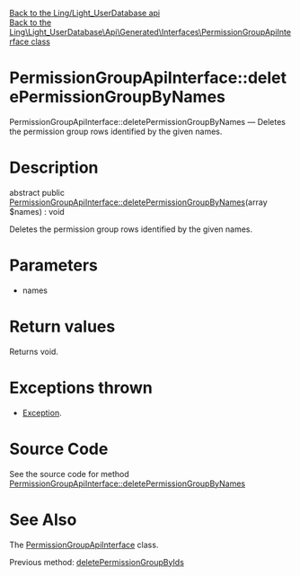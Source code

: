 [Back to the Ling/Light_UserDatabase api](https://github.com/lingtalfi/Light_UserDatabase/blob/master/doc/api/Ling/Light_UserDatabase.md)<br>
[Back to the Ling\Light_UserDatabase\Api\Generated\Interfaces\PermissionGroupApiInterface class](https://github.com/lingtalfi/Light_UserDatabase/blob/master/doc/api/Ling/Light_UserDatabase/Api/Generated/Interfaces/PermissionGroupApiInterface.md)


PermissionGroupApiInterface::deletePermissionGroupByNames
================



PermissionGroupApiInterface::deletePermissionGroupByNames — Deletes the permission group rows identified by the given names.




Description
================


abstract public [PermissionGroupApiInterface::deletePermissionGroupByNames](https://github.com/lingtalfi/Light_UserDatabase/blob/master/doc/api/Ling/Light_UserDatabase/Api/Generated/Interfaces/PermissionGroupApiInterface/deletePermissionGroupByNames.md)(array $names) : void




Deletes the permission group rows identified by the given names.




Parameters
================


- names

    


Return values
================

Returns void.


Exceptions thrown
================

- [Exception](http://php.net/manual/en/class.exception.php).&nbsp;







Source Code
===========
See the source code for method [PermissionGroupApiInterface::deletePermissionGroupByNames](https://github.com/lingtalfi/Light_UserDatabase/blob/master/Api/Generated/Interfaces/PermissionGroupApiInterface.php#L359-L359)


See Also
================

The [PermissionGroupApiInterface](https://github.com/lingtalfi/Light_UserDatabase/blob/master/doc/api/Ling/Light_UserDatabase/Api/Generated/Interfaces/PermissionGroupApiInterface.md) class.

Previous method: [deletePermissionGroupByIds](https://github.com/lingtalfi/Light_UserDatabase/blob/master/doc/api/Ling/Light_UserDatabase/Api/Generated/Interfaces/PermissionGroupApiInterface/deletePermissionGroupByIds.md)<br>

